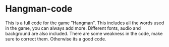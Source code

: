# Hangman-code
This is a full code for the game "Hangman".
This includes all the words used in the game, you can always add more.
Different fonts, audio and background are also included.
There are some weakness in the code, make sure to correct them.
Otherwise its a good code.
